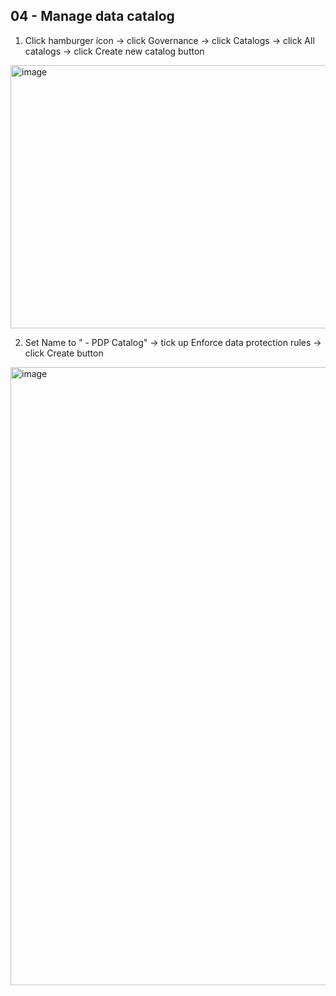 ## 04 - Manage data catalog

1. Click hamburger icon -> click Governance -> click Catalogs -> click All catalogs -> click Create new catalog button

<img width="1728" height="421" alt="image" src="https://github.com/user-attachments/assets/4c120159-0dfa-4d26-8951-1c0537ab27ed" />

2. Set Name to "<YourName> - PDP Catalog" -> tick up Enforce data protection rules -> click Create button

<img width="1728" height="989" alt="image" src="https://github.com/user-attachments/assets/e8e561c8-03e4-4594-9ed3-543cff375342" />
